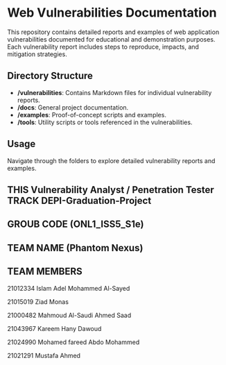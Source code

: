 # Web Vulnerabilities Documentation

This repository contains detailed reports and examples of web application vulnerabilities documented for educational and demonstration purposes. Each vulnerability report includes steps to reproduce, impacts, and mitigation strategies.

## Directory Structure
- **/vulnerabilities**: Contains Markdown files for individual vulnerability reports.
- **/docs**: General project documentation.
- **/examples**: Proof-of-concept scripts and examples.
- **/tools**: Utility scripts or tools referenced in the vulnerabilities.

## Usage
Navigate through the folders to explore detailed vulnerability reports and examples.
## THIS Vulnerability Analyst / Penetration Tester TRACK DEPI-Graduation-Project 
## GROUB CODE (ONL1_ISS5_S1e)
## TEAM NAME (Phantom Nexus)
## TEAM MEMBERS 
21012334 
Islam Adel Mohammed Al-Sayed

21015019
Ziad Monas

21000482 
Mahmoud Al-Saudi Ahmed Saad

21043967
Kareem Hany Dawoud

21024990
Mohamed fareed Abdo Mohammed

21021291
Mustafa Ahmed

